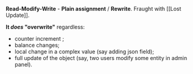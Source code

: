 **Read-Modify-Write** - **Plain assignment** / **Rewrite**. 
Fraught with [[Lost Update]].

**It *does* "overwrite"** regardless:
- counter increment ;
- balance changes;
- local change in a complex value (say adding json field);
- full update of the object (say, two users modify some entity in admin panel).

